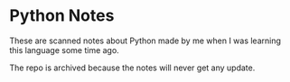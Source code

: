 # Python Notes
These are scanned notes about Python made by me when I was learning this language some time ago.

The repo is archived because the notes will never get any update.
